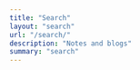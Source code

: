 ```yaml
---
title: "Search" 
layout: "search" 
url: "/search/"
description: "Notes and blogs"
summary: "search"
---
```

